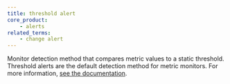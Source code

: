 ```yaml
---
title: threshold alert
core_product:
    - alerts
related_terms:
    - change alert
---
```

Monitor detection method that compares metric values to a static threshold. Threshold alerts are the default detection method for metric monitors. For more information, <a href="/monitors/types/metric/?tab=threshold#choose-the-detection-method">see the documentation</a>.